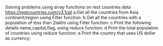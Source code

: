 Solving problems using array functions on rest countries data https://restcountries.com/v3.1/all
a.Get all the countries from Asia continent/region using Filter function:
b.Get all the countries with a population of less than 2lakhs using Filter function:
c.Print the following details name,capital,flag, using reduce function:
d.Print the total population of countries using reduce function:
e.Print the country that uses US doller as currency:
